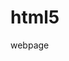 # html5
webpage
<!DOCTYPE HTML>
<HTML lang="eng">
<head>
<title>
web best team
<title>
</head>
</HTML>

